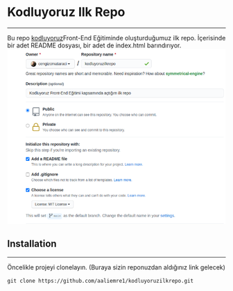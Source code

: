 # Kodluyoruz Ilk Repo
---------------------------------------------------------------------------------
 Bu repo [kodluyoruz](https://www.kodluyoruz.org/)Front-End Eğitiminde oluşturduğumuz ilk repo. İçerisinde bir adet README dosyası, bir adet de index.html barındırıyor.
![Ekran Görüntüsü](github.png)
## Installation
---------------------------------------------------------------------------------
Öncelikle projeyi clonelayın. (Buraya sizin reponuzdan aldığınız link gelecek)
```
git clone https://github.com/aaliemre1/kodluyoruzilkrepo.git
```

